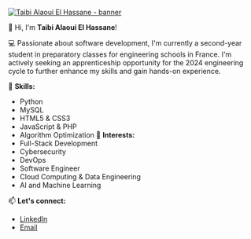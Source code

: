[![Taibi Alaoui El Hassane - banner](https://github-readme-stats.vercel.app/api?username=Hassanala0ui)]([https://github.com/anuraghazra/github-readme-stats](https://www.linkedin.com/in/el-hassane-taibi-alaoui/overlay/background-image/))


👋 Hi, I'm **Taibi Alaoui El Hassane**! 

💻 Passionate about software development, I'm currently a second-year student in preparatory classes for engineering schools in France. I'm actively seeking an apprenticeship opportunity for the 2024 engineering cycle to further enhance my skills and gain hands-on experience.

🔧 **Skills:**
- Python
- MySQL
- HTML5 & CSS3
- JavaScript & PHP
- Algorithm Optimization
🚀 **Interests:**
- Full-Stack Development
- Cybersecurity
- DevOps
- Software Engineer
- Cloud Computing & Data Engineering
- AI and Machine Learning

📫 **Let's connect:**
- [LinkedIn](https://www.linkedin.com/in/taibi-alaoui-el-hassane/)
- [Email](mailto:taibialaouihassan@gmail.com)
